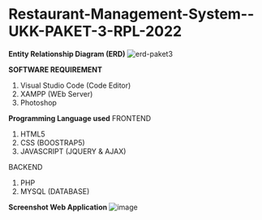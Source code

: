 # Restaurant-Management-System--UKK-PAKET-3-RPL-2022

**Entity Relationship Diagram (ERD)**
![erd-paket3](https://user-images.githubusercontent.com/88584119/155955493-15a17445-04eb-429c-a883-065cd6462b1a.png)

**SOFTWARE REQUIREMENT**
1. Visual Studio Code (Code Editor)
2. XAMPP (WEb Server)
3. Photoshop


**Programming Language used**
FRONTEND
1. HTML5
2. CSS (BOOSTRAP5)
3. JAVASCRIPT (JQUERY & AJAX)

BACKEND
1. PHP
2. MYSQL (DATABASE)

**Screenshot Web Application**
![image](https://user-images.githubusercontent.com/88584119/155957372-5c47d147-f326-4ebf-bbb7-42636e67724f.png)

